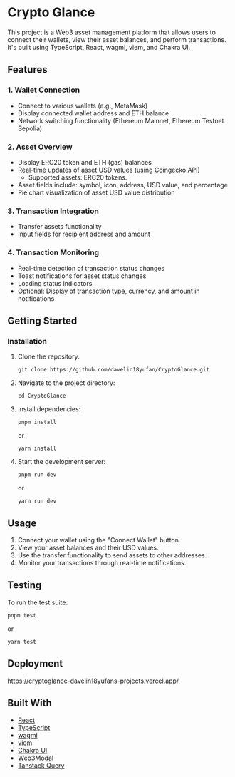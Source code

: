 # Crypto Glance

This project is a Web3 asset management platform that allows users to connect their wallets, view their asset balances, and perform transactions. It's built using TypeScript, React, wagmi, viem, and Chakra UI.

## Features

### 1. Wallet Connection
- Connect to various wallets (e.g., MetaMask)
- Display connected wallet address and ETH balance
- Network switching functionality (Ethereum Mainnet, Ethereum Testnet Sepolia)

### 2. Asset Overview
- Display ERC20 token and ETH (gas) balances
- Real-time updates of asset USD values (using Coingecko API)
  - Supported assets: ERC20 tokens.
- Asset fields include: symbol, icon, address, USD value, and percentage
- Pie chart visualization of asset USD value distribution

### 3. Transaction Integration
- Transfer assets functionality
- Input fields for recipient address and amount

### 4. Transaction Monitoring
- Real-time detection of transaction status changes
- Toast notifications for asset status changes
- Loading status indicators
- Optional: Display of transaction type, currency, and amount in notifications

## Getting Started

### Installation

1. Clone the repository:
   ```
   git clone https://github.com/davelin18yufan/CryptoGlance.git
   ```

2. Navigate to the project directory:
   ```
   cd CryptoGlance
   ```

3. Install dependencies:
   ```
   pnpm install
   ```
   or
   ```
   yarn install
   ```

4. Start the development server:
   ```
   pnpm run dev
   ```
   or
   ```
   yarn run dev
   ```

## Usage

1. Connect your wallet using the "Connect Wallet" button.
2. View your asset balances and their USD values.
3. Use the transfer functionality to send assets to other addresses.
4. Monitor your transactions through real-time notifications.

## Testing

To run the test suite:

```
pnpm test
```
or
```
yarn test
```

## Deployment

https://cryptoglance-davelin18yufans-projects.vercel.app/

## Built With

- [React](https://reactjs.org/)
- [TypeScript](https://www.typescriptlang.org/)
- [wagmi](https://wagmi.sh/)
- [viem](https://viem.sh/)
- [Chakra UI](https://chakra-ui.com/)
- [Web3Modal](https://web3modal.com/)
- [Tanstack Query](https://react-query.tanstack.com/)

